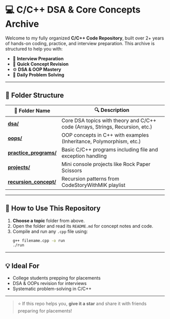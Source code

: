 # 💻 C/C++ DSA & Core Concepts Archive

Welcome to my fully organized **C/C++ Code Repository**, built over 2+ years of hands-on coding, practice, and interview preparation. This archive is structured to help you with:

- 📌 **Interview Preparation**
- 🧠 **Quick Concept Revision**
- ⚙️ **DSA & OOP Mastery**
- 🔁 **Daily Problem Solving**

---

## 📂 Folder Structure

| 📁 Folder Name | 🔍 Description |
|--------------------|----------------|
| [**dsa/**](https://github.com/divyanshdj/cpp-dsa-archive/tree/main/DSA#readme) | Core DSA topics with theory and C/C++ code (Arrays, Strings, Recursion, etc.) |
| [**oops/**](https://github.com/divyanshdj/cpp-dsa-archive/tree/main/oops#readme) | OOP concepts in C++ with examples (Inheritance, Polymorphism, etc.) |
| [**practice_programs/**](https://github.com/divyanshdj/cpp-dsa-archive/tree/main/practice_programs#readme) | Basic C/C++ programs including file and exception handling |
| [**projects/**](https://github.com/divyanshdj/cpp-dsa-archive/tree/main/projects#readme) | Mini console projects like Rock Paper Scissors |
| [**recursion_concept/**](https://github.com/divyanshdj/cpp-dsa-archive/tree/main/recursion_concept#readme) | Recursion patterns from CodeStoryWithMIK playlist |

---

## 🚀 How to Use This Repository

1. **Choose a topic** folder from above.
2. Open the folder and read its `README.md` for concept notes and code.
3. Compile and run any `.cpp` file using:
   ```bash
   g++ filename.cpp -o run
   ./run
---

## 💡 Ideal For

* College students prepping for placements
* DSA & OOPs revision for interviews
* Systematic problem-solving in C/C++

---

> ⭐ If this repo helps you, **give it a star** and share it with friends preparing for placements!
